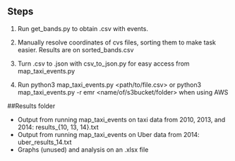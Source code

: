 ## Steps
1) Run get_bands.py to obtain .csv with events.

2) Manually resolve coordinates of cvs files, sorting them to make task easier. Results are on sorted_bands.csv

3) Turn .csv to .json with csv_to_json.py for easy access from map_taxi_events.py

4) Run python3 map_taxi_events.py <path/to/file.csv>  or python3 map_taxi_events.py -r emr <name/of/s3bucket/folder> when using AWS

##Results folder
- Output from running map_taxi_events on taxi data from 2010, 2013, and 2014: results_{10, 13, 14}.txt
- Output from running map_taxi_events on Uber data from 2014: uber_results_14.txt
- Graphs (unused) and analysis on an .xlsx file
